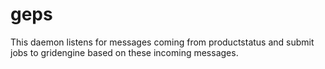 # geps
This daemon listens for messages coming from productstatus and submit jobs to gridengine based on these incoming messages.

